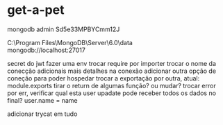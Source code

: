# get-a-pet
 
mongodb
admin
Sd5e33MPBYCmm12J

C:\Program Files\MongoDB\Server\6.0\data\
mongodb://localhost:27017

secret do jwt fazer uma env
trocar require por importer
trocar o nome da conecção
adicionais mais detalhes na conexão
adicionar outra opção de coneção para poder hospedar
trocar a exportação por outra, atual: module.exports
tirar o return de algumas função? ou mudar?
trocar error por err, verificar qual esta
user upadate pode receber todos os dados no final? user.name = name

adicionar trycat em tudo